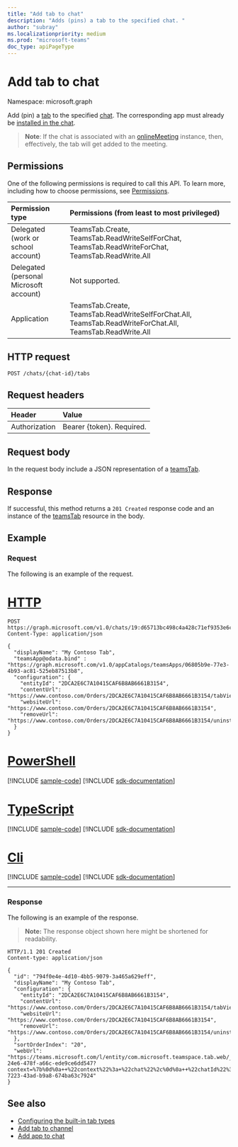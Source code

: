 ```yaml
---
title: "Add tab to chat"
description: "Adds (pins) a tab to the specified chat. "
author: "subray"
ms.localizationpriority: medium
ms.prod: "microsoft-teams"
doc_type: apiPageType
---
```


# Add tab to chat

Namespace: microsoft.graph

Add (pin) a [tab](../resources/teamstab.md) to the specified [chat](../resources/chat.md). 
The corresponding app must already be [installed in the chat](../api/chat-list-installedapps.md).

> **Note**: If the chat is associated with an [onlineMeeting](../resources/onlinemeeting.md) instance, then, effectively, the tab will get added to the meeting.

## Permissions
One of the following permissions is required to call this API. To learn more, including how to choose permissions, see [Permissions](/graph/permissions-reference).

|Permission type      | Permissions (from least to most privileged)              |
|:--------------------|:---------------------------------------------------------|
|Delegated (work or school account) | TeamsTab.Create, TeamsTab.ReadWriteSelfForChat, TeamsTab.ReadWriteForChat, TeamsTab.ReadWrite.All |
|Delegated (personal Microsoft account) | Not supported.    |
| Application                            | TeamsTab.Create, TeamsTab.ReadWriteSelfForChat.All, TeamsTab.ReadWriteForChat.All, TeamsTab.ReadWrite.All |


## HTTP request
<!-- { "blockType": "ignored" } -->
```http
POST /chats/{chat-id}/tabs
```

## Request headers
| Header       | Value |
|:---------------|:--------|
| Authorization  | Bearer {token}. Required.  |

## Request body

In the request body include a JSON representation of a [teamsTab](../resources/teamstab.md).

## Response

If successful, this method returns a `201 Created` response code and an instance of the [teamsTab](../resources/teamstab.md) resource in the body.

## Example

### Request

The following is an example of the request.


# [HTTP](#tab/http)
<!-- {
  "blockType": "request",
  "name": "add_tab_to_chat",
  "sampleKeys": ["19:d65713bc498c4a428c71ef9353e6ce20@thread.v2"]
}
-->

```http
POST https://graph.microsoft.com/v1.0/chats/19:d65713bc498c4a428c71ef9353e6ce20@thread.v2/tabs
Content-Type: application/json

{
  "displayName": "My Contoso Tab",
  "teamsApp@odata.bind" : "https://graph.microsoft.com/v1.0/appCatalogs/teamsApps/06805b9e-77e3-4b93-ac81-525eb87513b8",
  "configuration": {
    "entityId": "2DCA2E6C7A10415CAF6B8AB6661B3154",
    "contentUrl": "https://www.contoso.com/Orders/2DCA2E6C7A10415CAF6B8AB6661B3154/tabView",
    "websiteUrl": "https://www.contoso.com/Orders/2DCA2E6C7A10415CAF6B8AB6661B3154",
    "removeUrl": "https://www.contoso.com/Orders/2DCA2E6C7A10415CAF6B8AB6661B3154/uninstallTab"
  }
}
```

# [PowerShell](#tab/powershell)
[!INCLUDE [sample-code](../includes/snippets/powershell/add-tab-to-chat-powershell-snippets.md)]
[!INCLUDE [sdk-documentation](../includes/snippets/snippets-sdk-documentation-link.md)]

# [TypeScript](#tab/typescript)
[!INCLUDE [sample-code](../includes/snippets/typescript/add-tab-to-chat-typescript-snippets.md)]
[!INCLUDE [sdk-documentation](../includes/snippets/snippets-sdk-documentation-link.md)]

# [Cli](#tab/cli)
[!INCLUDE [sample-code](../includes/snippets/cli/add-tab-to-chat-cli-snippets.md)]
[!INCLUDE [sdk-documentation](../includes/snippets/snippets-sdk-documentation-link.md)]

---


### Response

The following is an example of the response. 

>**Note:** The response object shown here might be shortened for readability.

<!-- {
  "blockType": "response",
  "truncated": true,
  "@odata.type": "microsoft.graph.teamsTab"
} -->

```http
HTTP/1.1 201 Created
Content-type: application/json

{
  "id": "794f0e4e-4d10-4bb5-9079-3a465a629eff",
  "displayName": "My Contoso Tab",
  "configuration": {
    "entityId": "2DCA2E6C7A10415CAF6B8AB6661B3154",
    "contentUrl": "https://www.contoso.com/Orders/2DCA2E6C7A10415CAF6B8AB6661B3154/tabView",
    "websiteUrl": "https://www.contoso.com/Orders/2DCA2E6C7A10415CAF6B8AB6661B3154",
    "removeUrl": "https://www.contoso.com/Orders/2DCA2E6C7A10415CAF6B8AB6661B3154/uninstallTab"
  },
  "sortOrderIndex": "20",
  "webUrl": "https://teams.microsoft.com/l/entity/com.microsoft.teamspace.tab.web/_djb2_msteams_prefix_193fe248-24e6-478f-a66c-ede9ce6dd547?context=%7b%0d%0a++%22context%22%3a+%22chat%22%2c%0d%0a++%22chatId%22%3a+%2219%3ad65713bc498c4a428c71ef9353e6ce20%40thread.v2%22%2c%0d%0a++%22subEntityId%22%3a+null%0d%0a%7d&tenantId=139d16b4-7223-43ad-b9a8-674ba63c7924"
}
```

## See also

- [Configuring the built-in tab types](/graph/teams-configuring-builtin-tabs)
- [Add tab to channel](channel-post-tabs.md)
- [Add app to chat](chat-post-installedapps.md)


<!-- uuid: 8fcb5dbc-d5aa-4681-8e31-b001d5168d79
2015-10-25 14:57:30 UTC -->
<!--
{
  "type": "#page.annotation",
  "description": "Add tab to chat",
  "keywords": "",
  "section": "documentation",
  "tocPath": "",
  "suppressions": []
}
-->


